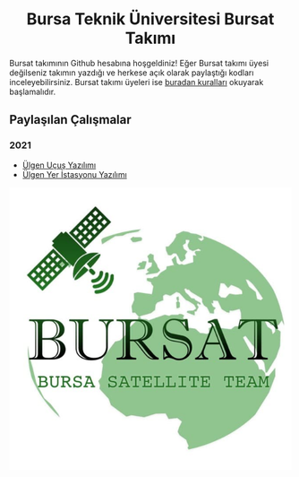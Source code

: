 <h1 align="center">Bursa Teknik Üniversitesi Bursat Takımı</h1>

Bursat takımının Github hesabına hoşgeldiniz! Eğer Bursat takımı üyesi değilseniz takımın yazdığı ve herkese açık olarak paylaştığı kodları inceleyebilirsiniz. Bursat takımı üyeleri ise [buradan kuralları](https://github.com/Bursat/Kurallar) okuyarak başlamalıdır.

## Paylaşılan Çalışmalar

### 2021

* [Ülgen Uçuş Yazılımı](https://github.com/Bursat/ulgen-ucus-yazilimi-2021)
* [Ülgen Yer İstasyonu Yazılımı](https://github.com/Bursat/ulgen-yer-istasyonu-2021)

<p align="center"><img src="logo.png"></img></p>
